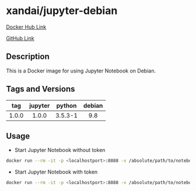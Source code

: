 # xandai/jupyter-debian

[Docker Hub Link](https://hub.docker.com/r/xandai/jupyter-debian)

[GitHub Link](https://github.com/x-and-ai/jupyter-debian)

## Description

This is a Docker image for using Jupyter Notebook on Debian.

## Tags and Versions

| tag        | jupyter    | python     | debian     |
|:----------:|:----------:|:----------:|:----------:|
| 1.0.0      | 1.0.0      | 3.5.3-1    | 9.8        |

## Usage

- Start Jupyter Notebook without token

``` sh
docker run --rm -it -p <localhostport>:8888 -v /absolute/path/to/notebook/dir:/home/jupyter/notebook xandai/jupyter-debian:1.0.0 jupyter notebook --NotebookApp.token=''
```

- Start Jupyter Notebook with token

``` sh
docker run --rm -it -p <localhostport>:8888 -v /absolute/path/to/notebook/dir:/home/jupyter/notebook xandai/jupyter-debian:1.0.0
```

